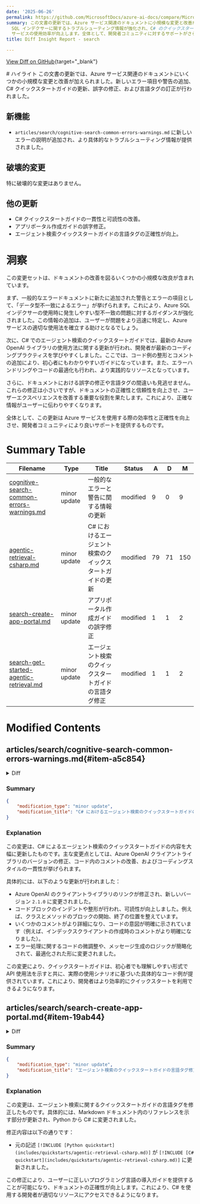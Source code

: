 ```yaml
---
date: '2025-06-26'
permalink: https://github.com/MicrosoftDocs/azure-ai-docs/compare/MicrosoftDocs:92ff08a...MicrosoftDocs:a20162d
summary: この文書の更新では、Azure サービス関連のドキュメントに小規模な変更と改善が加えられました。主な内容としては、新しいエラー項目の追加、C# クイックスタートガイドの更新、誤字の修正、言語タグの訂正があります。特に、Azure
  SQL インデクサーに関するトラブルシューティング情報が強化され、C# のクイックスタートガイドも最新のコーディングプラクティスに合わせて改善されました。これにより、ユーザーエクスペリエンスの向上とより正確な情報提供が実現され、Azure
  サービスの使用効率が向上します。全体として、開発者コミュニティに対するサポートがさらに強化されています。
title: Diff Insight Report - search

---
```


[View Diff on GitHub](https://github.com/MicrosoftDocs/azure-ai-docs/compare/MicrosoftDocs:92ff08a...MicrosoftDocs:a20162d){target="_blank"}

<format>
# ハイライト
この文書の更新では、Azure サービス関連のドキュメントにいくつかの小規模な変更と改善が加えられました。新しいエラー項目や警告の追加、C# クイックスタートガイドの更新、誤字の修正、および言語タグの訂正が行われました。

## 新機能
- `articles/search/cognitive-search-common-errors-warnings.md` に新しいエラーの説明が追加され、より具体的なトラブルシューティング情報が提供されました。

## 破壊的変更
特に破壊的な変更はありません。

## 他の更新
- C# クイックスタートガイドの一貫性と可読性の改善。
- アプリポータル作成ガイドの誤字修正。
- エージェント検索クイックスタートガイドの言語タグの正確性が向上。

# 洞察
この変更セットは、ドキュメントの改善を図るいくつかの小規模な改良が含まれています。

まず、一般的なエラードキュメントに新たに追加された警告とエラーの項目として、「データ型不一致によるエラー」が挙げられます。これにより、Azure SQL インデクサーの使用時に発生しやすい型不一致の問題に対するガイダンスが強化されました。この情報の追加は、ユーザーが問題をより迅速に特定し、Azure サービスの適切な使用法を確立する助けとなるでしょう。

次に、C# でのエージェント検索のクイックスタートガイドでは、最新の Azure OpenAI ライブラリの使用方法に関する更新が行われ、開発者が最新のコーディングプラクティスを学びやすくしました。ここでは、コード例の整形とコメントの追加により、初心者にもわかりやすいガイドになっています。また、エラーハンドリングやコードの最適化も行われ、より実践的なリソースとなっています。

さらに、ドキュメントにおける誤字の修正や言語タグの間違いも見逃せません。これらの修正は小さいですが、ドキュメントの正確性と信頼性を向上させ、ユーザーエクスペリエンスを改善する重要な役割を果たします。これにより、正確な情報がユーザーに伝わりやすくなります。

全体として、この更新は Azure サービスを使用する際の効率性と正確性を向上させ、開発者コミュニティにより良いサポートを提供するものです。
</format>

# Summary Table
|  Filename  | Type |    Title    | Status | A  | D  | M  |
|------------|------|-------------|--------|----|----|----|
| [cognitive-search-common-errors-warnings.md](#item-a5c854) | minor update | 一般的なエラーと警告に関する情報の更新 | modified | 9 | 0 | 9 | 
| [agentic-retrieval-csharp.md](#item-f93ed3) | minor update | C# におけるエージェント検索のクイックスタートガイドの更新 | modified | 79 | 71 | 150 | 
| [search-create-app-portal.md](#item-19ab44) | minor update | アプリポータル作成ガイドの誤字修正 | modified | 1 | 1 | 2 | 
| [search-get-started-agentic-retrieval.md](#item-4a40f4) | minor update | エージェント検索のクイックスタートガイドの言語タグ修正 | modified | 1 | 1 | 2 | 


# Modified Contents
## articles/search/cognitive-search-common-errors-warnings.md{#item-a5c854}

<details>
<summary>Diff</summary>
````diff
@@ -414,3 +414,12 @@ This warning is passed from the Language service of Azure AI services. In some c
 ## `Error: Cannot write more bytes to the buffer than the configured maximum buffer size`
 
 Indexers have [document size limits](search-limits-quotas-capacity.md#indexer-limits). Make sure that the documents in your data source are smaller than the supported size limit, as documented for your service tier. 
+
+<a name="error-failed-to-compare-type-value"></a>
+## `Error: Failed to compare value 'X' of type M to value 'Y' of type N.`
+
+This error usually happens in Azure SQL indexers when the source column type used for [`dataChangeDetectionPolicy`](search-how-to-index-sql-database.md#high-water-mark-change-detection-policy) doesn’t match what the indexer expects, especially if [`convertHighWaterMarkToRowVersion`](search-how-to-index-sql-database.md#converthighwatermarktorowversion) is turned on.
+
+For example, if the column used for change detection is of type datetime, but the indexer expects a rowversion type because convertHighWaterMarkToRowVersion is enabled, the mismatch will cause an error.
+
+Check the data type for the 'High Water Mark' column in the source and update the indexer configuration accordingly. Once verified and updated, reset and rerun the indexer to process the column values.
````
</details>

### Summary

```json
{
    "modification_type": "minor update",
    "modification_title": "一般的なエラーと警告に関する情報の更新"
}
```

### Explanation
この変更は、Azure AI サービスの言語サービスからの警告メッセージに関する文書に新しいエラーの項目を追加しました。具体的には、`Error: Failed to compare value 'X' of type M to value 'Y' of type N.`というエラーについての説明を含めています。このエラーは、Azure SQL インデクサーがデータ変更検出ポリシー用に使用するソースカラムの型と、インデクサーが期待する型が一致しない場合に発生することが詳細に説明されています。

追加された内容では、`dataChangeDetectionPolicy`に関連する設定や、`convertHighWaterMarkToRowVersion`が有効になっている場合の注意点について具体的な例を挙げて説明しています。また、'High Water Mark'カラムのデータ型を確認し、インデクサー構成を適切に更新する手順が示されています。この変更により、ユーザーが直面する可能性のあるエラーをより理解しやすくなり、適切な対処ができるようサポートしています。

## articles/search/includes/quickstarts/agentic-retrieval-csharp.md{#item-f93ed3}

<details>
<summary>Diff</summary>
````diff
@@ -48,7 +48,7 @@ Although you can provide your own data, this quickstart uses [sample JSON docume
     dotnet add package Azure.Search.Documents --version 11.7.0-beta.4
     ```
 
-1. Install the Azure OpenAI client library ([Azure.AI.OpenAI](/dotnet/api/overview/azure.ai.openai-readme)) for .NET with:
+1. Install the Azure OpenAI client library ([Azure.AI.OpenAI](/dotnet/api/azure.ai.openai)) for .NET with:
 
     ```console
     dotnet add package Azure.AI.OpenAI --version 2.1.0
@@ -103,18 +103,21 @@ Although you can provide your own data, this quickstart uses [sample JSON docume
     using OpenAI.Chat;
     
     namespace AzureSearch.Quickstart
-    {    class Program
+    {
+        class Program
         {
             static async Task Main(string[] args)
-            {            
+            {
                 // Load environment variables from .env file
                 // Ensure you have a .env file in the same directory with the required variables.
                 DotEnv.Load();
     
                 string endpoint = Environment.GetEnvironmentVariable("AZURE_SEARCH_ENDPOINT") 
                     ?? throw new InvalidOperationException("AZURE_SEARCH_ENDPOINT is not set.");
                 string azureOpenAIEndpoint = Environment.GetEnvironmentVariable("AZURE_OPENAI_ENDPOINT") 
-                    ?? throw new InvalidOperationException("AZURE_OPENAI_ENDPOINT is not set.");            string azureOpenAIGptDeployment = "gpt-4.1-mini";
+                    ?? throw new InvalidOperationException("AZURE_OPENAI_ENDPOINT is not set.");
+                
+                string azureOpenAIGptDeployment = "gpt-4.1-mini";
                 string azureOpenAIGptModel = "gpt-4.1-mini";
                 string azureOpenAIEmbeddingDeployment = "text-embedding-3-large";
                 string azureOpenAIEmbeddingModel = "text-embedding-3-large";
@@ -123,15 +126,35 @@ Although you can provide your own data, this quickstart uses [sample JSON docume
                 string agentName = "earth-search-agent";
     
                 var credential = new DefaultAzureCredential();            
+                
                 // Define the fields for the index
                 var fields = new List<SearchField>
                 {
-                    new SimpleField("id", SearchFieldDataType.String) { IsKey = true, IsFilterable = true, IsSortable = true, IsFacetable = true },
-                    new SearchField("page_chunk", SearchFieldDataType.String) { IsFilterable = false, IsSortable = false, IsFacetable = false },
-                    new SearchField("page_embedding_text_3_large", SearchFieldDataType.Collection(SearchFieldDataType.Single)) { VectorSearchDimensions = 3072, VectorSearchProfileName = "hnsw_text_3_large" },
-                    new SimpleField("page_number", SearchFieldDataType.Int32) { IsFilterable = true, IsSortable = true, IsFacetable = true }
-                };            
-                // Define the vectorizer
+                    new SimpleField("id", SearchFieldDataType.String) 
+                    { 
+                        IsKey = true, 
+                        IsFilterable = true, 
+                        IsSortable = true, 
+                        IsFacetable = true 
+                    },
+                    new SearchField("page_chunk", SearchFieldDataType.String) 
+                    { 
+                        IsFilterable = false, 
+                        IsSortable = false, 
+                        IsFacetable = false 
+                    },
+                    new SearchField("page_embedding_text_3_large", SearchFieldDataType.Collection(SearchFieldDataType.Single)) 
+                    { 
+                        VectorSearchDimensions = 3072, 
+                        VectorSearchProfileName = "hnsw_text_3_large" 
+                    },
+                    new SimpleField("page_number", SearchFieldDataType.Int32) 
+                    { 
+                        IsFilterable = true, 
+                        IsSortable = true, 
+                        IsFacetable = true 
+                    }
+                };// Define the vectorizer
                 var vectorizer = new AzureOpenAIVectorizer(vectorizerName: "azure_openai_text_3_large")
                 {
                     Parameters = new AzureOpenAIVectorizerParameters
@@ -191,7 +214,7 @@ Although you can provide your own data, this quickstart uses [sample JSON docume
                     SemanticSearch = semanticSearch
                 };
     
-                // Create the index client and delete the index if it exists, then create it
+                // Create the index client. Delete the index if it exists and then recreate it.
                 var indexClient = new SearchIndexClient(new Uri(endpoint), credential);
                 try
                 {
@@ -201,9 +224,8 @@ Although you can provide your own data, this quickstart uses [sample JSON docume
                 catch (Exception ex)
                 {
                     Console.WriteLine($"Index '{indexName}' could not be deleted or did not exist: {ex.Message}");
-                }
+                }            
                 await indexClient.CreateOrUpdateIndexAsync(index);
-    
                 Console.WriteLine($"Index '{indexName}' created or updated successfully");
     
                 // Download the documents from the GitHub URL
@@ -221,13 +243,11 @@ Although you can provide your own data, this quickstart uses [sample JSON docume
                     {
                         KeyFieldAccessor = doc => doc["id"].ToString(),
                     }
-                );
-    
+                );            
                 await searchIndexingBufferedSender.UploadDocumentsAsync(documents);
                 await searchIndexingBufferedSender.FlushAsync();
+                Console.WriteLine($"Documents uploaded to index '{indexName}'");
     
-                Console.WriteLine($"Documents uploaded to index '{indexName}'");            
-
                 var openAiParameters = new AzureOpenAIVectorizerParameters
                 {
                     ResourceUri = new Uri(azureOpenAIEndpoint),
@@ -240,8 +260,7 @@ Although you can provide your own data, this quickstart uses [sample JSON docume
                 var targetIndex = new KnowledgeAgentTargetIndex(indexName)
                 {
                     DefaultRerankerThreshold = 2.5f
-                };
-    
+                };            
                 // Create the knowledge agent
                 var agent = new KnowledgeAgent(
                     name: agentName,
@@ -250,7 +269,6 @@ Although you can provide your own data, this quickstart uses [sample JSON docume
                 await indexClient.CreateOrUpdateKnowledgeAgentAsync(agent);
                 Console.WriteLine($"Search agent '{agentName}' created or updated successfully");
     
-    
                 string instructions = @"
                 A Q&A agent that can answer questions about the Earth at night.
                 Sources have a JSON format with a ref_id that must be cited in the answer.
@@ -264,46 +282,42 @@ Although you can provide your own data, this quickstart uses [sample JSON docume
                         { "role", "system" },
                         { "content", instructions }
                     }
-                };
-    
+                };            
                 var agentClient = new KnowledgeAgentRetrievalClient(
                     endpoint: new Uri(endpoint),
                     agentName: agentName,
                     tokenCredential: new DefaultAzureCredential()
-                );            
-
+                );
+    
                 messages.Add(new Dictionary<string, object>
                 {
                     { "role", "user" },
                     { "content", @"
-                Why do suburban belts display larger December brightening than urban cores even though absolute light levels are higher downtown?
-                Why is the Phoenix nighttime street grid is so sharply visible from space, whereas large stretches of the interstate between midwestern cities remain comparatively dim?
-                " }
-                });
-    
+                    Why do suburban belts display larger December brightening than urban cores even though absolute light levels are higher downtown?
+                    Why is the Phoenix nighttime street grid is so sharply visible from space, whereas large stretches of the interstate between midwestern cities remain comparatively dim?
+                    " }
+                });            
                 var retrievalResult = await agentClient.RetrieveAsync(
                     retrievalRequest: new KnowledgeAgentRetrievalRequest(
-                            messages: messages
-                                .Where(message => message["role"].ToString() != "system")
-                                .Select(
-                                message => new KnowledgeAgentMessage(
-                                    role: message["role"].ToString(),
-                                    content: new[] { new KnowledgeAgentMessageTextContent(message["content"].ToString()) }))
-                                .ToList()
-                            )
-                        {
-                            TargetIndexParams = { new KnowledgeAgentIndexParams { IndexName = indexName, RerankerThreshold = 2.5f } }
-                        }
-                    );
-    
+                        messages: messages
+                            .Where(message => message["role"].ToString() != "system")
+                            .Select(message => new KnowledgeAgentMessage(
+                                role: message["role"].ToString(),
+                                content: new[] { new KnowledgeAgentMessageTextContent(message["content"].ToString()) }))
+                            .ToList()
+                    )
+                    {
+                        TargetIndexParams = { new KnowledgeAgentIndexParams { IndexName = indexName, RerankerThreshold = 2.5f } }
+                    }
+                );            
                 messages.Add(new Dictionary<string, object>
                 {
                     { "role", "assistant" },
                     { "content", (retrievalResult.Value.Response[0].Content[0] as KnowledgeAgentMessageTextContent).Text }
                 });
     
-                // Print 
-                Console.WriteLine((retrievalResult.Value.Response[0].Content[0] as KnowledgeAgentMessageTextContent).Text);            
+                Console.WriteLine((retrievalResult.Value.Response[0].Content[0] as KnowledgeAgentMessageTextContent).Text);
+    
                 Console.WriteLine("Activities:");
                 foreach (var activity in retrievalResult.Value.Activity)
                 {
@@ -325,50 +339,46 @@ Although you can provide your own data, this quickstart uses [sample JSON docume
                         reference.GetType(),
                         new JsonSerializerOptions { WriteIndented = true }
                     );
-                    Console.WriteLine(referenceJson);
-                }
-    
+                    Console.WriteLine(referenceJson);            }
     
                 AzureOpenAIClient azureClient = new(
                     new Uri(azureOpenAIEndpoint),
                     new DefaultAzureCredential());
-                ChatClient chatClient = azureClient.GetChatClient(azureOpenAIGptDeployment);            
+                ChatClient chatClient = azureClient.GetChatClient(azureOpenAIGptDeployment);
+    
                 List<ChatMessage> chatMessages = messages
                     .Select<Dictionary<string, object>, ChatMessage>(m => m["role"].ToString() switch
                     {
                         "user" => new UserChatMessage(m["content"].ToString()),
                         "assistant" => new AssistantChatMessage(m["content"].ToString()),
                         "system" => new SystemChatMessage(m["content"].ToString()),
                         _ => null
-                    })
+                    })                
                     .Where(m => m != null)
                     .ToList();
     
-    
                 var result = await chatClient.CompleteChatAsync(chatMessages);
-    
                 Console.WriteLine($"[ASSISTANT]: {result.Value.Content[0].Text.Replace(".", "\n")}");
     
                 messages.Add(new Dictionary<string, object>
                 {
                     { "role", "user" },
-                    { "content", "How do I find lava at night?" }
+                    { "content", "How do I find lava at night?" }            
                 });
     
                 var retrievalResult2 = await agentClient.RetrieveAsync(
                     retrievalRequest: new KnowledgeAgentRetrievalRequest(
-                            messages: messages
-                                .Where(message => message["role"].ToString() != "system")
-                                .Select(
-                                message => new KnowledgeAgentMessage(
-                                    role: message["role"].ToString(),
-                                    content: new[] { new KnowledgeAgentMessageTextContent(message["content"].ToString()) }))
-                                .ToList()
-                            )
-                        {
-                            TargetIndexParams = { new KnowledgeAgentIndexParams { IndexName = indexName, RerankerThreshold = 2.5f } }
-                        }
-                    );
+                        messages: messages
+                            .Where(message => message["role"].ToString() != "system")
+                            .Select(message => new KnowledgeAgentMessage(
+                                role: message["role"].ToString(),
+                                content: new[] { new KnowledgeAgentMessageTextContent(message["content"].ToString()) }))
+                            .ToList()
+                    )
+                    {
+                        TargetIndexParams = { new KnowledgeAgentIndexParams { IndexName = indexName, RerankerThreshold = 2.5f } }
+                    }
+                );
     
                 messages.Add(new Dictionary<string, object>
                 {
@@ -400,29 +410,27 @@ Although you can provide your own data, this quickstart uses [sample JSON docume
                         new JsonSerializerOptions { WriteIndented = true }
                     );
                     Console.WriteLine(referenceJson2);
-                }            List<ChatMessage> chatMessages2 = messages
+                }
+    
+                List<ChatMessage> chatMessages2 = messages
                     .Select<Dictionary<string, object>, ChatMessage>(m => m["role"].ToString() switch
                     {
                         "user" => new UserChatMessage(m["content"].ToString()),
                         "assistant" => new AssistantChatMessage(m["content"].ToString()),
                         "system" => new SystemChatMessage(m["content"].ToString()),
                         _ => null
-                    })
+                    })                
                     .Where(m => m != null)
                     .ToList();
     
-    
                 var result2 = await chatClient.CompleteChatAsync(chatMessages2);
-    
                 Console.WriteLine($"[ASSISTANT]: {result2.Value.Content[0].Text.Replace(".", "\n")}");
     
                 await indexClient.DeleteKnowledgeAgentAsync(agentName);
                 System.Console.WriteLine($"Search agent '{agentName}' deleted successfully");
     
-                await indexClient.DeleteIndexAsync(indexName);
+                await indexClient.DeleteIndexAsync(indexName);            
                 System.Console.WriteLine($"Index '{indexName}' deleted successfully");
-    
-    
             }
         }
     }
````
</details>

### Summary

```json
{
    "modification_type": "minor update",
    "modification_title": "C# におけるエージェント検索のクイックスタートガイドの更新"
}
```

### Explanation
この変更は、C# によるエージェント検索のクイックスタートガイドの内容を大幅に更新したものです。主な変更点としては、Azure OpenAI クライアントライブラリのバージョンの修正、コード内のコメントの改善、およびコーディングスタイルの一貫性が挙げられます。

具体的には、以下のような更新が行われました：
- Azure OpenAI のクライアントライブラリのリンクが修正され、新しいバージョン `2.1.0` に変更されました。
- コードブロックのインデントや整形が行われ、可読性が向上しました。例えば、クラスとメソッドのブロックの開始、終了の位置を整えています。
- いくつかのコメントがより詳細になり、コードの意図が明確に示されています（例えば、インデックスクライアントの作成時のコメントがより明確になりました）。
- エラー処理に関するコードの微調整や、メッセージ生成のロジックが簡略化されて、最適化された形に変更されました。

この変更により、クイックスタートガイドは、初心者でも理解しやすい形式で API 使用法を示すと共に、実際の使用シナリオに基づいた具体的なコード例が提供されています。これにより、開発者はより効率的にクイックスタートを利用できるようになります。

## articles/search/search-create-app-portal.md{#item-19ab44}

<details>
<summary>Diff</summary>
````diff
@@ -53,7 +53,7 @@ When the index is ready to use, move on to the next step.
 
 The wizard provides a basic layout for rendered search results that includes space for a thumbnail image, a title, and description. Backing each of these elements is a field in your index that provides the data.
 
-1. Skip **Thumbnail** because this index doesn't have images, but if you have an index field that's populated with URLs resolving to publically available images, you should specify that field for the thumbnail area. If your index doesn't have image URLs, leave this field blank.
+1. Skip **Thumbnail** because this index doesn't have images, but if you have an index field that's populated with URLs resolving to publicly available images, you should specify that field for the thumbnail area. If your index doesn't have image URLs, leave this field blank.
 
 1. In Title, choose a field that conveys the uniqueness of each document. In this sample, the Hotel Name is a reasonable selection.
 
````
</details>

### Summary

```json
{
    "modification_type": "minor update",
    "modification_title": "アプリポータル作成ガイドの誤字修正"
}
```

### Explanation
この変更は、アプリポータルを作成するガイドにおいて、サンプルテキスト内の誤字を修正するものです。具体的には、`"publically available images"`というフレーズが`"publicly available images"`に訂正されました。この現象は、一般的な英語の文法ミスであり、正しい単語は「publicly」です。

この修正により、テキストの正確性が向上し、ユーザーがコンテンツをより適切に理解できるようになります。他の部分は変更されておらず、全体の流れや説明はそのまま維持されています。このような誤字の訂正は、ドキュメントの信頼性を高めるために重要です。

## articles/search/search-get-started-agentic-retrieval.md{#item-4a40f4}

<details>
<summary>Diff</summary>
````diff
@@ -14,7 +14,7 @@ zone_pivot_groups: search-get-started-agentic-retrieval
 
 ::: zone pivot="programming-language-csharp"
 
-[!INCLUDE [Python quickstart](includes/quickstarts/agentic-retrieval-csharp.md)]
+[!INCLUDE [C# quickstart](includes/quickstarts/agentic-retrieval-csharp.md)]
 
 ::: zone-end
 
````
</details>

### Summary

```json
{
    "modification_type": "minor update",
    "modification_title": "エージェント検索のクイックスタートガイドの言語タグ修正"
}
```

### Explanation
この変更は、エージェント検索に関するクイックスタートガイドの言語タグを修正したものです。具体的には、Markdown ドキュメント内のリファレンスを示す部分が更新され、Python から C# に変更されました。

修正内容は以下の通りです：
- 元の記述 `[!INCLUDE [Python quickstart](includes/quickstarts/agentic-retrieval-csharp.md)]` が `[!INCLUDE [C# quickstart](includes/quickstarts/agentic-retrieval-csharp.md)]` に更新されました。

この修正により、ユーザーに正しいプログラミング言語の導入ガイドを提供することが可能になり、ドキュメントの正確性が向上します。これにより、C# を使用する開発者が適切なリソースにアクセスできるようになります。


